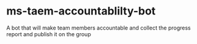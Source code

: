 # ms-taem-accountablilty-bot
A bot that will make team members accountable and collect the progress report and publish it on the group
